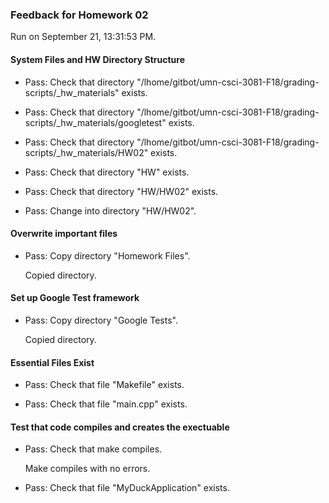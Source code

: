 ### Feedback for Homework 02

Run on September 21, 13:31:53 PM.


#### System Files and HW Directory Structure

+ Pass: Check that directory "/lhome/gitbot/umn-csci-3081-F18/grading-scripts/_hw_materials" exists.

+ Pass: Check that directory "/lhome/gitbot/umn-csci-3081-F18/grading-scripts/_hw_materials/googletest" exists.

+ Pass: Check that directory "/lhome/gitbot/umn-csci-3081-F18/grading-scripts/_hw_materials/HW02" exists.

+ Pass: Check that directory "HW" exists.

+ Pass: Check that directory "HW/HW02" exists.

+ Pass: Change into directory "HW/HW02".


#### Overwrite important files

+ Pass: Copy directory "Homework Files".

    Copied directory.




#### Set up Google Test framework

+ Pass: Copy directory "Google Tests".

    Copied directory.




#### Essential Files Exist

+ Pass: Check that file "Makefile" exists.

+ Pass: Check that file "main.cpp" exists.


#### Test that code compiles and creates the exectuable

+ Pass: Check that make compiles.

    Make compiles with no errors.



+ Pass: Check that file "MyDuckApplication" exists.

